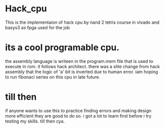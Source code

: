 # Hack_cpu
This is the implementaion of hack cpu by nand 2 tetris course in vivado and basys3 as fpga used for the job
# its a cool programable cpu.
the assembly language is writeen in the program.mem file that is used to execute in rom.
it follows hack architect.
there was a slite change from hack assembly that the logic of 'a' bit is inverted due to human error.
iam hoping to run fibonaci series on this cpu in late future.
# till then 
if anyone wants to use this to practice finding errors and making design more efficient they are good to do so.
i got a lot to learn first before i try testing my skills. till then cya.
